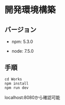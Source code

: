 # 開発環境構築

## バージョン

- npm: 5.3.0

- node: 7.5.0

## 手順

```
cd Works
npm install
npm run dev
```

localhost:8080から確認可能